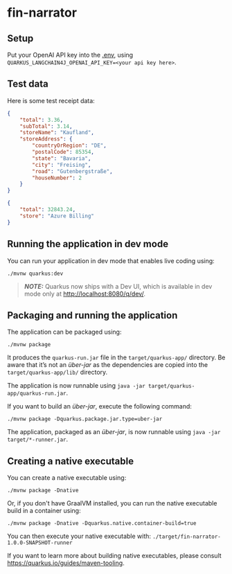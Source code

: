 # fin-narrator

## Setup

Put your OpenAI API key into the [.env](.env),
using `QUARKUS_LANGCHAIN4J_OPENAI_API_KEY=<your api key here>`.

## Test data

Here is some test receipt data:

```json
{
    "total": 3.36,
    "subTotal": 3.14,
    "storeName": "Kaufland",
    "storeAddress": {
        "countryOrRegion": "DE",
        "postalCode": 85354,
        "state": "Bavaria",
        "city": "Freising",
        "road": "Gutenbergstraße",
        "houseNumber": 2
    }
}
```

```json
{
    "total": 32843.24,
    "store": "Azure Billing"
}
```

## Running the application in dev mode

You can run your application in dev mode that enables live coding using:

```shell script
./mvnw quarkus:dev
```

> **_NOTE:_**  Quarkus now ships with a Dev UI, which is available in dev mode only at <http://localhost:8080/q/dev/>.

## Packaging and running the application

The application can be packaged using:

```shell script
./mvnw package
```

It produces the `quarkus-run.jar` file in the `target/quarkus-app/` directory.
Be aware that it’s not an _über-jar_ as the dependencies are copied into the `target/quarkus-app/lib/` directory.

The application is now runnable using `java -jar target/quarkus-app/quarkus-run.jar`.

If you want to build an _über-jar_, execute the following command:

```shell script
./mvnw package -Dquarkus.package.jar.type=uber-jar
```

The application, packaged as an _über-jar_, is now runnable using `java -jar target/*-runner.jar`.

## Creating a native executable

You can create a native executable using:

```shell script
./mvnw package -Dnative
```

Or, if you don't have GraalVM installed, you can run the native executable build in a container using:

```shell script
./mvnw package -Dnative -Dquarkus.native.container-build=true
```

You can then execute your native executable with: `./target/fin-narrator-1.0.0-SNAPSHOT-runner`

If you want to learn more about building native executables, please consult <https://quarkus.io/guides/maven-tooling>.

